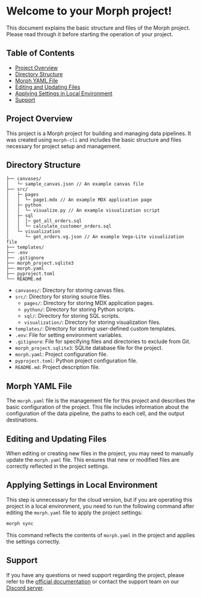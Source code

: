 # Welcome to your Morph project!

This document explains the basic structure and files of the Morph project. Please read through it before starting the
operation of your project.

## Table of Contents

- [Project Overview](#project-overview)
- [Directory Structure](#directory-structure)
- [Morph YAML File](#morph-yaml-file)
- [Editing and Updating Files](#editing-and-updating-files)
- [Applying Settings in Local Environment](#applying-settings-in-local-environment)
- [Support](#support)

## Project Overview

This project is a Morph project for building and managing data pipelines. It was created using `morph-cli` and includes
the basic structure and files necessary for project setup and management.

## Directory Structure

```plaintext
├── canvases/
│   └─ sample_canvas.json // An example canvas file
├── src/
│   ├─ pages
│   │  └─ page1.mdx // An example MDX application page
│   ├─ python
│   │  └─ visualize.py // An example visualization script
│   ├─ sql
│   │  │─ get_all_orders.sql
│   │  └─ calculate_customer_orders.sql
│   └─ visualization
│      └─ get_orders.vg.json // An example Vega-Lite visualization file
├── templates/
├── .env
├── .gitignore
├── morph_project.sqlite3
├── morph.yaml
├── pyproject.toml
└── README.md
```

- `canvases/`: Directory for storing canvas files.
- `src/`: Directory for storing source files.
  - `pages/`: Directory for storing MDX application pages.
  - `python/`: Directory for storing Python scripts.
  - `sql/`: Directory for storing SQL scripts.
  - `visualization/`: Directory for storing visualization files.
- `templates/`: Directory for storing user-defined custom templates.
- `.env`: File for setting environment variables.
- `.gitignore`: File for specifying files and directories to exclude from Git.
- `morph_project.sqlite3`: SQLite database file for the project.
- `morph.yaml`: Project configuration file.
- `pyproject.toml`: Python project configuration file.
- `README.md`: Project description file.

## Morph YAML File

The `morph.yaml` file is the management file for this project and describes the basic configuration of the project. This
file includes information about the configuration of the data pipeline, the paths to each cell, and the output
destinations.

## Editing and Updating Files

When editing or creating new files in the project, you may need to manually update the `morph.yaml` file. This ensures
that new or modified files are correctly reflected in the project settings.

## Applying Settings in Local Environment

This step is unnecessary for the cloud version, but if you are operating this project in a local environment, you need
to run the following command after editing the `morph.yaml` file to apply the project settings:

```bash
morph sync
```

This command reflects the contents of `morph.yaml` in the project and applies the settings correctly.

## Support

If you have any questions or need support regarding the project, please refer to the [official documentation](https://docs.morphdb.io) or contact the support team on our [Discord server](https://discord.gg/BGmpQQUEUZ).
